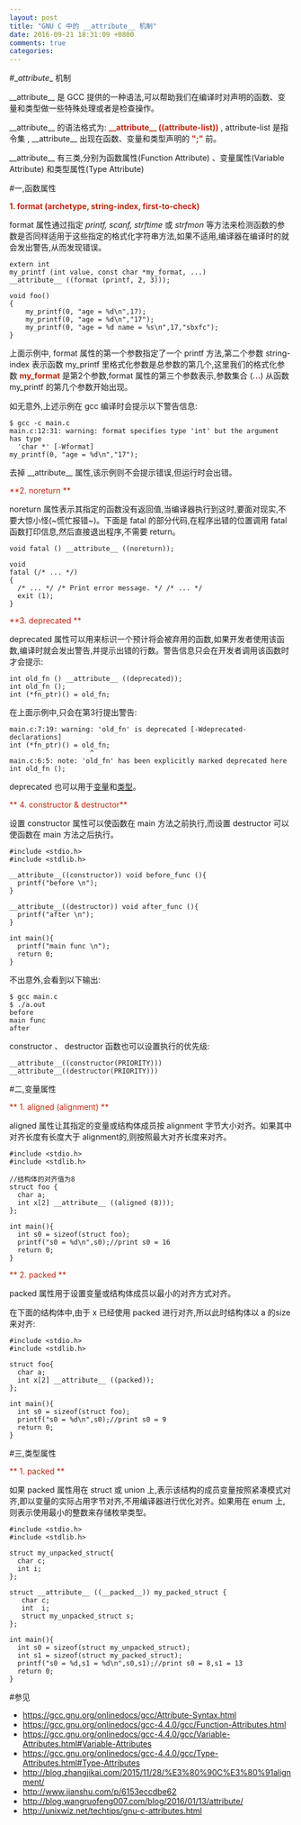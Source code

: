 ```yaml
---
layout: post
title: "GNU C 中的 __attribute__ 机制"
date: 2016-09-21 18:31:09 +0800
comments: true
categories: 
---
```


#\__attribute__ 机制


\_\_attribute\_\_ 是 GCC 提供的一种语法,可以帮助我们在编译时对声明的函数、变量和类型做一些特殊处理或者是检查操作。

\_\_attribute\_\_ 的语法格式为: <font color='#bd260d'>**\_\_attribute\_\_ ((attribute-list))**</font> , attribute-list 是指令集 , \_\_attribute\_\_ 出现在函数、变量和类型声明的 <font color='#bd260d'>**";"**</font> 前。

\_\_attribute\_\_ 有三类,分别为函数属性(Function Attribute) 、变量属性(Variable  Attribute) 和类型属性(Type  Attribute)

#一,函数属性

<font color='#bd260d'>**1. format (archetype, string-index, first-to-check)**</font> 

format 属性通过指定 *printf, scanf, strftime* 或 *strfmon* 等方法来检测函数的参数是否同样适用于这些指定的格式化字符串方法,如果不适用,编译器在编译时的就会发出警告,从而发现错误。

	extern int
	my_printf (int value, const char *my_format, ...)
	__attribute__ ((format (printf, 2, 3)));
	
	void foo()
	{
	    my_printf(0, "age = %d\n",17);
	    my_printf(0, "age = %d\n","17");
	    my_printf(0, "age = %d name = %s\n",17,"sbxfc");
	}

上面示例中, format 属性的第一个参数指定了一个 printf 方法,第二个参数 string-index  表示函数 my_printf 里格式化参数是总参数的第几个,这里我们的格式化参数 <font color='#bd260d'>**my_format**</font> 是第2个参数,format 属性的第三个参数表示,参数集合 (<font color='#bd260d'>**...**</font>) 从函数 my_printf 的第几个参数开始出现。

如无意外,上述示例在 gcc 编译时会提示以下警告信息:

	$ gcc -c main.c
	main.c:12:31: warning: format specifies type 'int' but the argument has type
      'char *' [-Wformat]
    my_printf(0, "age = %d\n","17");

去掉 \_\_attribute\_\_ 属性,该示例则不会提示错误,但运行时会出错。

<font color='#bd260d'>**2.  noreturn **</font> 

noreturn 属性表示其指定的函数没有返回值,当编译器执行到这时,要面对现实,不要大惊小怪(~慌忙报错~)。下面是 fatal 的部分代码,在程序出错的位置调用 fatal 函数打印信息,然后直接退出程序,不需要 return。

	void fatal () __attribute__ ((noreturn));
	
	void
	fatal (/* ... */)
	{
	  /* ... */ /* Print error message. */ /* ... */
	  exit (1);
	}

<font color='#bd260d'>**3.  deprecated **</font> 

deprecated 属性可以用来标识一个预计将会被弃用的函数,如果开发者使用该函数,编译时就会发出警告,并提示出错的行数。警告信息只会在开发者调用该函数时才会提示:

	int old_fn () __attribute__ ((deprecated));
	int old_fn ();
	int (*fn_ptr)() = old_fn;

在上面示例中,只会在第3行提出警告:

	main.c:7:19: warning: 'old_fn' is deprecated [-Wdeprecated-declarations]
	int (*fn_ptr)() = old_fn;
						^
	main.c:6:5: note: 'old_fn' has been explicitly marked deprecated here
	int old_fn ();

deprecated 也可以用于[变量](https://gcc.gnu.org/onlinedocs/gcc-4.4.0/gcc/Variable-Attributes.html#Variable-Attributes)和[类型](https://gcc.gnu.org/onlinedocs/gcc-4.4.0/gcc/Type-Attributes.html#Type-Attributes)。


<font color='#bd260d'>** 4. constructor & destructor**</font>
	
设置 constructor 属性可以使函数在 main 方法之前执行,而设置 destructor 可以使函数在 main 方法之后执行。 
	
	#include <stdio.h>
	#include <stdlib.h>
	
	__attribute__((constructor)) void before_func (){
	  printf("before \n");
	}
	
	__attribute__((destructor)) void after_func (){
	  printf("after \n");
	}
	
	int main(){
	  printf("main func \n");
	  return 0;
	}
	
不出意外,会看到以下输出:

	$ gcc main.c
	$ ./a.out 
	before 
	main func 
	after 	

constructor 、 destructor 函数也可以设置执行的优先级:

	__attribute__((constructor(PRIORITY)))
	__attribute__((destructor(PRIORITY)))

#二,变量属性

<font color='#bd260d'>** 1.  aligned (alignment) **</font>

aligned 属性让其指定的变量或结构体成员按 alignment 字节大小对齐。如果其中对齐长度有长度大于 alignment的,则按照最大对齐长度来对齐。

	#include <stdio.h>
	#include <stdlib.h>
	
	//结构体的对齐值为8
	struct foo {
	  char a;
	  int x[2] __attribute__ ((aligned (8)));
	};
	
	int main(){
	  int s0 = sizeof(struct foo);
	  printf("s0 = %d\n",s0);//print s0 = 16
	  return 0;
	}



<font color='#bd260d'>** 2.  packed **</font>

packed 属性用于设置变量或结构体成员以最小的对齐方式对齐。

在下面的结构体中,由于 x 已经使用 packed 进行对齐,所以此时结构体以 a 的size来对齐:

	#include <stdio.h>
	#include <stdlib.h>
	
	struct foo{
	  char a;
	  int x[2] __attribute__ ((packed));
	};
	
	int main(){
	  int s0 = sizeof(struct foo);
	  printf("s0 = %d\n",s0);//print s0 = 9
	  return 0;
	}



#三,类型属性

<font color='#bd260d'>** 1. packed **</font> 

如果 packed 属性用在 struct 或 union 上,表示该结构的成员变量按照紧凑模式对齐,即以变量的实际占用字节对齐,不用编译器进行优化对齐。如果用在 enum 上,则表示使用最小的整数来存储枚举类型。
	
	#include <stdio.h>
	#include <stdlib.h>

	struct my_unpacked_struct{
	  char c;
	  int i;
	};
	
	struct __attribute__ ((__packed__)) my_packed_struct {
	   char c;
	   int  i;
	   struct my_unpacked_struct s;
	};
	
	int main(){
	  int s0 = sizeof(struct my_unpacked_struct);
	  int s1 = sizeof(struct my_packed_struct);
	  printf("s0 = %d,s1 = %d\n",s0,s1);//print s0 = 8,s1 = 13
	  return 0;
	}



#参见

- <https://gcc.gnu.org/onlinedocs/gcc/Attribute-Syntax.html>
- <https://gcc.gnu.org/onlinedocs/gcc-4.4.0/gcc/Function-Attributes.html>
- <https://gcc.gnu.org/onlinedocs/gcc-4.4.0/gcc/Variable-Attributes.html#Variable-Attributes>
- <https://gcc.gnu.org/onlinedocs/gcc-4.4.0/gcc/Type-Attributes.html#Type-Attributes>
- <http://blog.zhangjikai.com/2015/11/28/%E3%80%90C%E3%80%91alignment/>
- <http://www.jianshu.com/p/6153eccdbe62>
- <http://blog.wangruofeng007.com/blog/2016/01/13/attribute/>
- <http://unixwiz.net/techtips/gnu-c-attributes.html>